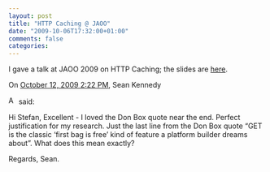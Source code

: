 ```yaml
---
layout: post
title: "HTTP Caching @ JAOO"
date: "2009-10-06T17:32:00+01:00"
comments: false
categories: 
---
```


<p>I gave a talk at JAOO 2009 on HTTP Caching; the slides are <a href="/blog/st/presentations/2009/2009-10-06-Caching--JAOO.pdf ">here</a>.</p>

<section class="comments">



<div class="comment" id="comment-2053">
On <a href="#comment-2053" title="Permalink to this comment">October 12, 2009  2:22 PM</a>, Sean Kennedy

<a href="http://profile.typekey.com/6p010537018564970c" class="commenter-profile"><img src="/mt4/mt-static/images/comment/typekey_logo.png" height="16" alt="Author Profile Page" width="16" /></a>
said:
<p>Hi Stefan,
Excellent - I loved the Don Box quote near the end. Perfect justification for my research. Just the last line from the Don Box quote &#8220;GET is the classic &#8216;first bag is free&#8217; kind of feature a platform builder dreams about&#8221;. What does this mean exactly?</p>

<p>Regards,
Sean.</p>


</section>

